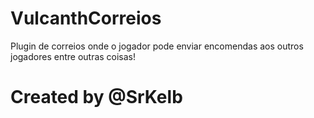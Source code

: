 # VulcanthCorreios

Plugin de correios onde o jogador pode enviar encomendas aos outros jogadores entre outras coisas! 

# Created by @SrKelb
